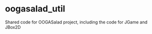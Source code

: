 oogasalad_util
==============

Shared code for OOGASalad project, including the code for JGame and JBox2D
